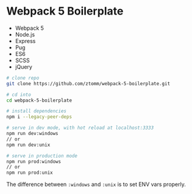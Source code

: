 # Webpack 5 Boilerplate

- Webpack 5
- Node.js
- Express
- Pug
- ES6
- SCSS
- jQuery

``` bash
# clone repo
git clone https://github.com/ztomm/webpack-5-boilerplate.git

# cd into
cd webpack-5-boilerplate

# install dependencies
npm i --legacy-peer-deps

# serve in dev mode, with hot reload at localhost:3333
npm run dev:windows
// or
npm run dev:unix

# serve in production mode
npm run prod:windows
// or
npm run prod:unix
```

The difference between `:windows` and `:unix` is to set ENV vars properly.
